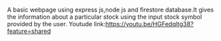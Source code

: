 A basic webpage using express js,node js and firestore database.It gives the information about a particular stock using the input stock symbol provided by the user.
Youtude link:https://youtu.be/HGFedqltg38?feature=shared
